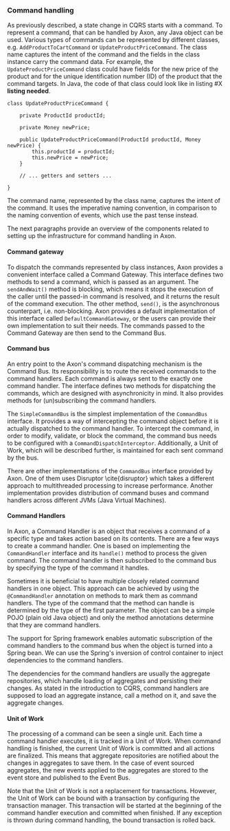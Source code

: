 
### Command handling

As previously described, a state change in CQRS starts with a command. To represent a command, that can be handled by Axon, any Java object can be used. Various types of commands can be represented by different classes, e.g. `AddProductToCartCommand` or `UpdateProductPriceCommand`. The class name captures the intent of the command and the fields in the class instance carry the command data. For example, the `UpdateProductPriceCommand` class could have fields for the new price of the product and for the unique identification number (ID) of the product that the command targets. In Java, the code of that class could look like in listing #X **listing needed**.

	class UpdateProductPriceCommand {
		
		private ProductId productId;

		private Money newPrice;

		public UpdateProductPriceCommand(ProductId productId, Money newPrice) {
			this.productId = productId;
			this.newPrice = newPrice;
		}

		// ... getters and setters ...

	}

The command name, represented by the class name, captures the intent of the command. It uses the imperative naming convention, in comparison to the naming convention of events, which use the past tense instead.

The next paragraphs provide an overview of the components related to setting up the infrastructure for command handling in Axon.

#### Command gateway

To dispatch the commands represented by class instances, Axon provides a convenient interface called a Command Gateway. This interface defines two methods to send a command, which is passed as an argument. The `sendAndWait()` method is blocking, which means it stops the execution of the caller until the passed-in command is resolved, and it returns the result of the command execution. The other method, `send()`, is the asynchronous counterpart, i.e. non-blocking. Axon provides a default implementation of this interface called `DefaultCommandGateway`, or the users can provide their own implementation to suit their needs. The commands passed to the Command Gateway are then send to the Command Bus. 

#### Command bus

An entry point to the Axon's command dispatching mechanism is the Command Bus. Its responsibility is to route the received commands to the command handlers. Each command is always sent to the exactly one command handler. The interface defines two methods for dispatching the commands, which are designed with asynchronicity in mind. It also provides methods for (un)subscribing the command handlers. 

The `SimpleCommandBus` is the simplest implementation of the `CommandBus` interface. It provides a way of intercepting the command object before it is actually dispatched to the command handler. To intercept the command, in order to modify, validate, or block the command, the command bus needs to be configured with a `CommandDispatchInterceptor`. Additionally, a Unit of Work, which will be described further, is maintained for each sent command by the bus.

There are other implementations of the `CommandBus` interface provided by Axon. One of them uses Disruptor \cite{disruptor} which takes a different approach to multithreaded processing to increase performance. Another implementation provides distribution of command buses and command handlers across different JVMs (Java Virtual Machines).

#### Command Handlers

In Axon, a Command Handler is an object that receives a command of a specific type and takes action based on its contents. There are a few ways to create a command handler. One is based on implementing the `CommandHandler` interface and its `handle()` method to process the given command. The command handler is then subscribed to the command bus by specifying the type of the command it handles. 

Sometimes it is beneficial to have multiple closely related command handlers in one object. This approach can be achieved by using the `@CommandHandler` annotation on methods to mark them as command handlers. The type of the command that the method can handle is determined by the type of the first parameter. The object can be a simple POJO (plain old Java object) and only the method annotations determine that they are command handlers. 

The support for Spring framework enables automatic subscription of the command handlers to the command bus when the object is turned into a Spring bean. We can use the Spring's inversion of control container to inject dependencies to the command handlers.

The dependencies for the command handlers are usually the aggregate repositories, which handle loading of aggregates and persisting their changes. As stated in the introduction to CQRS, command handlers are supposed to load an aggregate instance, call a method on it, and save the aggregate changes.

#### Unit of Work

The processing of a command can be seen a single unit. Each time a command handler executes, it is tracked in a Unit of Work. When command handling is finished, the current Unit of Work is committed and all actions are finalized. This means that aggregate repositories are notified about the changes in aggregates to save them. In the case of event sourced aggregates, the new events applied to the aggregates are stored to the event store and published to the Event Bus.

Note that the Unit of Work is not a replacement for transactions. However, the Unit of Work can be bound with a transaction by configuring the transaction manager. This transaction will be started at the beginning of the command handler execution and committed when finished. If any exception is thrown during command handling, the bound transaction is rolled back.




